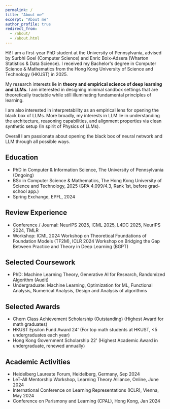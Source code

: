```yaml
---
permalink: /
title: "About me"
excerpt: "About me"
author_profile: true
redirect_from: 
  - /about/
  - /about.html
---
```


Hi! I am a first-year PhD student at the University of Pennsylvania, advised by Surbhi Goel (Computer Science) and Enric Boix-Adsera (Wharton Statistics & Data Science). I received my Bachelor's degree in Computer Science & Mathematics from the Hong Kong University of Science and Technology (HKUST) in 2025. 


My research interests lie in **theory and empirical science of deep learning and LLMs**. 
I am interested in designing minimal sandbox settings that are theoretically tractable while still illuminating fundamental principles of learning. 


I am also interested in interpretability as an empirical lens for opening the black box of LLMs. More broadly, my interests in LLM lie in understanding the architecture, reasoning capabilities, and alignment properties via clean synthetic setup (In spirit of Physics of LLMs).


Overall I am passionate about opening the black box of neural network and LLM through all possible ways.

## Education
* PhD in Computer & Information Science, The University of Pennsylvania (Ongoing)
* BSc in Computer Science & Mathematics, The Hong Kong University of Science and Technology, 2025 (GPA 4.099/4.3, Rank 1st, before grad-school app.)
* Spring Exchange, EPFL, 2024  

## Review Experience
* Conference / Journal: NeurIPS 2025, ICML 2025, L4DC 2025, NeurIPS 2024, TMLR
* Workshop: ICML 2024 Workshop on Theoretical Foundations of Foundation Models (TF2M),  ICLR 2024 Workshop on Bridging the Gap Between Practice and Theory in Deep Learning (BGPT)

## Selected Coursework
- PhD: Machine Learning Theory, Generative AI for Research, Randomized Algorithm (Audit)
- Undergraduate: Machine Learning, Optimization for ML, Functional Analysis, Numerical Analysis, Design and Analysis of algorithms

## Selected Awards 
* Chern Class Achievement Scholarship (Outstanding) (Highest Award for math graduates)
* HKUST Epsilon Fund Award 24' (For top math students at HKUST, <5 undergraduates each year)
* Hong Kong Government Scholarship 22' (Highest Academic Award in undergraduate, renewed annually)


## Academic Activities
* Heidelberg Laureate Forum, Heidelberg, Germany, Sep 2024 
* LeT-All Mentorship Workshop, Learning Theory Alliance, Online, June 2024
* International Conference on Learning Representations (ICLR), Vienna, May 2024
* Conference on Parismony and Learning (CPAL), Hong Kong, Jan 2024




<!-- My Erdos Number = 4

> Honam Wong -> Surbhi Goel -> Danel Reichman -> Noga Alon -> Paul Erdős
> 
> Honam Wong -> Enric Boix-Adsera -> Emmanuel Abbe -> Noga Alon -> Paul Erdős -->